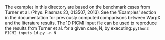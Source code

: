 The examples in this directory are based on the benchmark cases from Turner et
al. (Phys. Plasmas 20, 013507, 2013).
See the 'Examples' section in the documentation for previously computed
comparisons between WarpX and the literature results.
The 1D PICMI input file can be used to reproduce the results from Turner et al.
for a given case, N, by executing:
    `python3 PICMI_inputs_1d.py -n N`
